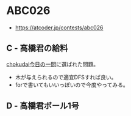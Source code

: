 # ABC026
* https://atcoder.jp/contests/abc026


## C - 高橋君の給料
[chokudai今日の一問]( https://twitter.com/chokudai/status/1163662673529016321?s=20 )に選ばれた問題。
* 木が与えられるので適宜DFSすれば良い。
* forで書いてもいいっぽいので今度やってみる。


## D - 高橋君ボール1号

